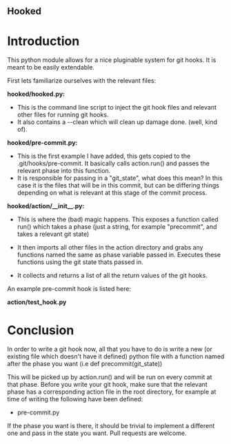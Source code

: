 Hooked
------

Introduction
============

This python module allows for a nice pluginable system for git hooks. It is meant to be easily extendable.

First lets familiarize ourselves with the relevant files:

__hooked/hooked.py:__


- This is the command line script to inject the git hook files and relevant other files for running git hooks.
- It also contains a --clean which will clean up damage done. (well, kind of).

__hooked/pre-commit.py:__


- This is the first example I have added, this gets copied to the .git/hooks/pre-commit. It basically calls action.run() and passes the relevant phase into this function.
- It is responsible for passing in a "git\_state", what does this mean? In this case it is the files that will be in this commit, but can be differing things depending on what is relevant at this stage of the commit process.


__hooked/action/\_\_init\_\_.py:__


- This is where the (bad) magic happens. This exposes a function called run() which takes a phase (just a string, for example "precommit", and takes a relevant git state)

- It then imports all other files in the action directory and grabs any functions named the same as phase variable passed in. Executes these functions using the git state thats passed in.
- It collects and returns a list of all the return values of the git hooks.

An example pre-commit hook is listed here:

__action/test\_hook.py__


Conclusion
==========

In order to write a git hook now, all that you have to do is write a new (or existing file which doesn't have it defined) python file with a function named after the phase you want (i.e def precommit(git\_state))

This will be picked up by action.run() and will be run on every commit at that phase. Before you write your git hook, make sure that the relevant phase has a corresponding action file in the root directory, for example at time of writing the following have been defined:

- pre-commit.py

If the phase you want is there, it should be trivial to implement a different one and pass in the state you want. Pull requests are welcome.
